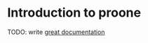 # Introduction to proone

TODO: write [great documentation](http://jacobian.org/writing/what-to-write/)
